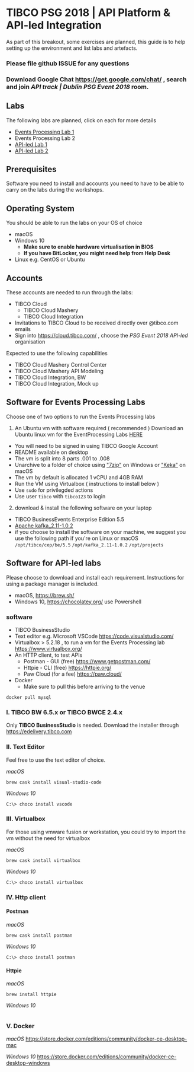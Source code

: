# TIBCO PSG 2018 | API Platform &amp; API-led Integration

As part of this breakout, some exercises are planned, this guide is to help setting up the environment and list labs and artefacts.

### Please file github ISSUE for any questions 
### Download Google Chat https://get.google.com/chat/ , search and join _API track | Dublin PSG Event 2018_ room.

## Labs
The following labs are planned, click on each for more details

 * [Events Processing Lab 1](https://github.com/mshahat/TIBCO_PSG18_API-led/tree/master/labs/event-processing-lab1)
 * Events Processing Lab 2
 * [API-led Lab 1](https://github.com/mshahat/TIBCO_PSG18_API-led/tree/master/labs/api-lab1)
 * [API-led Lab 2](https://github.com/mshahat/TIBCO_PSG18_API-led/tree/master/labs/api-lab2)

## Prerequisites
Software you need to install and accounts you need to have to be able to carry on the labs during the workshops.

## Operating System
You should be able to run the labs on your OS of choice

* macOS
* Windows 10
  * **Make sure to enable hardware virtualisation in BIOS**
  * **If you have BitLocker, you might need help from Help Desk**
* Linux e.g. CentOS or Ubuntu

## Accounts
These accounts are needed to run through the labs:
* TIBCO Cloud
  * TIBCO Cloud Mashery
  * TIBCO Cloud Integration
* Invitations to TIBCO Cloud to be received directly over @tibco.com emails
* Sign into https://cloud.tibco.com/ , choose the _PSG Event 2018 API-led_ organisation

Expected to use the following capabilities 
* TIBCO Cloud Mashery Control Center
* TIBCO Cloud Mashery API Modeling
* TIBCO Cloud Integration, BW
* TIBCO Cloud Integration, Mock up

## Software for Events Processing Labs
Choose one of two options to run the Events Processing labs

1. An Ubuntu vm with software required ( recommended )
Download an Ubuntu linux vm for the EventProcessing Labs [HERE](https://drive.google.com/open?id=1guqTkECGv5FU5wUCEzGSX6KOq0OJDgpu)

* You will need to be signed in using TIBCO Google Account
* README available on desktop
* The vm is split into 8 parts .001 to .008
* Unarchive to a folder of choice using ["7zip"](https://www.7-zip.org/) on Windows or ["Keka"](https://www.keka.io/en/) on macOS 
* The vm by default is allocated 1 vCPU and 4GB RAM
* Run the VM using Virtualbox ( instructions to install below )
* Use `sudo` for privilegded actions
* Use user `tibco` with `tibco123` to login

2. download & install the following software on your laptop 
* TIBCO BusinessEvents Enterprise Edition 5.5
* [Apache kafka_2.11-1.0.2](https://archive.apache.org/dist/kafka/1.0.2/kafka_2.11-1.0.2.tgz)
* if you choose to install the software on your machine, we suggest you use the following path if you're on Linux or macOS
`/opt/tibco/cep/be/5.5`
`/opt/kafka_2.11-1.0.2`
`/opt/projects`


## Software for API-led labs 
Please choose to download and install each requirement. 
Instructions for using a package manager is included. 
* macOS, https://brew.sh/
* Windows 10, https://chocolatey.org/  use Powershell

### software
* TIBCO BusinessStudio
* Text editor e.g. Microsoft VSCode https://code.visualstudio.com/
* Virtualbox > 5.2.18 , to run a vm for the Events Processing lab https://www.virtualbox.org/
* An HTTP client, to test APIs
  * Postman - GUI (free)      https://www.getpostman.com/
  * Httpie - CLI  (free)      https://httpie.org/
  * Paw Cloud     (for a fee) https://paw.cloud/
* Docker
  * Make sure to pull this before arriving to the venue
```shell
docker pull mysql
```

### I. TIBCO BW 6.5.x or TIBCO BWCE 2.4.x
Only **TIBCO BusinessStudio** is needed. 
Download the installer through https://edelivery.tibco.com

### II. Text Editor 
Feel free to use the text editor of choice. 

_macOS_
```
brew cask install visual-studio-code
```
_Windows 10_
```
C:\> choco install vscode
```

### III. Virtualbox 
For those using vmware fusion or workstation, you could try to import the vm without the need for virtualbox 

_macOS_
```
brew cask install virtualbox
```
_Windows 10_
```
C:\> choco install virtualbox
```

### IV. Http client

#### Postman 
_macOS_
```
brew cask install postman
```
_Windows 10_
```
C:\> choco install postman
```

#### Httpie
_macOS_
```
brew install httpie
```
_Windows 10_
```

```
### V. Docker
_macOS_
https://store.docker.com/editions/community/docker-ce-desktop-mac 

_Windows 10_
https://store.docker.com/editions/community/docker-ce-desktop-windows


